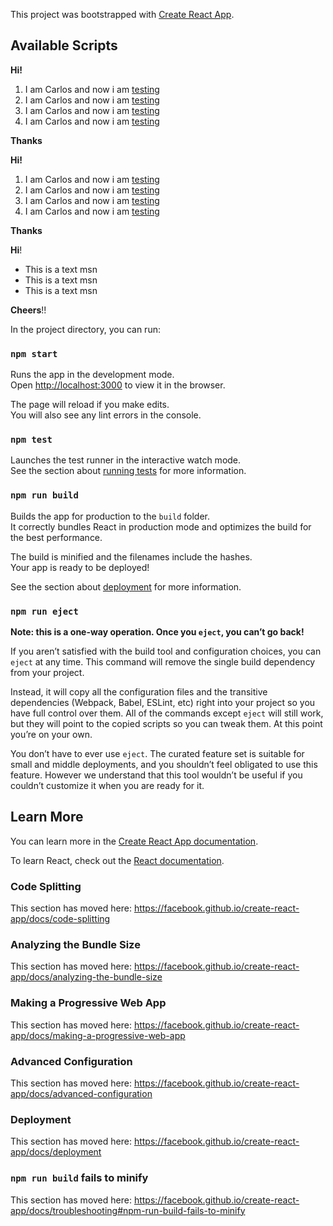 This project was bootstrapped with [Create React App](https://github.com/facebook/create-react-app).

## Available Scripts

<p><strong>Hi!</strong></p><ol><li>I am Carlos and now i am <a href="www.google.com" rel="noopener noreferrer" target="_blank">testing</a></li><li>I am Carlos and now i am <a href="http://localhost:3000/www.google.com" rel="noopener noreferrer" target="_blank">testing</a></li><li>I am Carlos and now i am <a href="http://localhost:3000/www.google.com" rel="noopener noreferrer" target="_blank">testing</a></li><li>I am Carlos and now i am <a href="http://localhost:3000/www.google.com" rel="noopener noreferrer" target="_blank">testing</a></li></ol><p><strong>Thanks</strong></p>

**Hi!**

1.  I am Carlos and now i am [testing](www.google.com)
2.  I am Carlos and now i am [testing](http://localhost:3000/www.google.com)
3.  I am Carlos and now i am [testing](http://localhost:3000/www.google.com)
4.  I am Carlos and now i am [testing](http://localhost:3000/www.google.com)

**Thanks**

**Hi**!

  

*   This is a text msn
*   This is a text msn
*   This is a text msn

  

**Cheers**!!


In the project directory, you can run:

### `npm start`

Runs the app in the development mode.<br>
Open [http://localhost:3000](http://localhost:3000) to view it in the browser.

The page will reload if you make edits.<br>
You will also see any lint errors in the console.

### `npm test`

Launches the test runner in the interactive watch mode.<br>
See the section about [running tests](https://facebook.github.io/create-react-app/docs/running-tests) for more information.

### `npm run build`

Builds the app for production to the `build` folder.<br>
It correctly bundles React in production mode and optimizes the build for the best performance.

The build is minified and the filenames include the hashes.<br>
Your app is ready to be deployed!

See the section about [deployment](https://facebook.github.io/create-react-app/docs/deployment) for more information.

### `npm run eject`

**Note: this is a one-way operation. Once you `eject`, you can’t go back!**

If you aren’t satisfied with the build tool and configuration choices, you can `eject` at any time. This command will remove the single build dependency from your project.

Instead, it will copy all the configuration files and the transitive dependencies (Webpack, Babel, ESLint, etc) right into your project so you have full control over them. All of the commands except `eject` will still work, but they will point to the copied scripts so you can tweak them. At this point you’re on your own.

You don’t have to ever use `eject`. The curated feature set is suitable for small and middle deployments, and you shouldn’t feel obligated to use this feature. However we understand that this tool wouldn’t be useful if you couldn’t customize it when you are ready for it.

## Learn More

You can learn more in the [Create React App documentation](https://facebook.github.io/create-react-app/docs/getting-started).

To learn React, check out the [React documentation](https://reactjs.org/).

### Code Splitting

This section has moved here: https://facebook.github.io/create-react-app/docs/code-splitting

### Analyzing the Bundle Size

This section has moved here: https://facebook.github.io/create-react-app/docs/analyzing-the-bundle-size

### Making a Progressive Web App

This section has moved here: https://facebook.github.io/create-react-app/docs/making-a-progressive-web-app

### Advanced Configuration

This section has moved here: https://facebook.github.io/create-react-app/docs/advanced-configuration

### Deployment

This section has moved here: https://facebook.github.io/create-react-app/docs/deployment

### `npm run build` fails to minify

This section has moved here: https://facebook.github.io/create-react-app/docs/troubleshooting#npm-run-build-fails-to-minify

